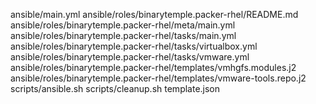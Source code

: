 ansible/main.yml
ansible/roles/binarytemple.packer-rhel/README.md
ansible/roles/binarytemple.packer-rhel/meta/main.yml
ansible/roles/binarytemple.packer-rhel/tasks/main.yml
ansible/roles/binarytemple.packer-rhel/tasks/virtualbox.yml
ansible/roles/binarytemple.packer-rhel/tasks/vmware.yml
ansible/roles/binarytemple.packer-rhel/templates/vmhgfs.modules.j2
ansible/roles/binarytemple.packer-rhel/templates/vmware-tools.repo.j2
scripts/ansible.sh
scripts/cleanup.sh
template.json
